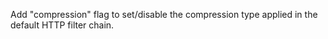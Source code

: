 Add "compression" flag to set/disable the compression type applied in the default HTTP filter chain.
